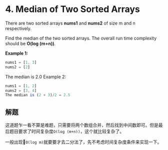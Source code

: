 # 4. Median of Two Sorted Arrays

There are two sorted arrays **nums1** and **nums2** of size m and n respectively.

Find the median of the two sorted arrays. The overall run time complexity should be **O(log (m+n))**.

**Example 1:**

```js
nums1 = [1, 3]
nums2 = [2]
```

The median is 2.0
Example 2:

```js
nums1 = [1, 2]
nums2 = [3, 4]
The median is (2 + 3)/2 = 2.5
```

## 解题

这道题乍一看不算是难题，只需要将两个数组合并，然后找到中间数即可。但是最后题目要求了时间复杂度`O(log (m+n))`，这个就比较复杂了。

一般出现`O(log m)`就要要才去二分法了，先不考虑时间复杂度条件来实现一下。